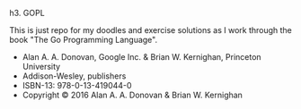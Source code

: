 h3. GOPL

This is just repo for my doodles and exercise solutions as I work
through the book "The Go Programming Language".

* Alan A. A. Donovan, Google Inc. & Brian W. Kernighan, Princeton University
* Addison-Wesley, publishers
* ISBN-13: 978-0-13-419044-0
* Copyright © 2016 Alan A. A. Donovan & Brian W. Kernighan
